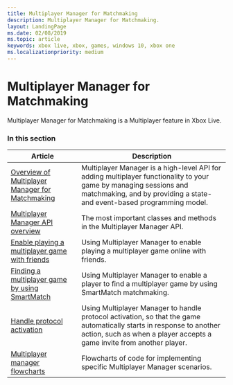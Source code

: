 ```yaml
---
title: Multiplayer Manager for Matchmaking
description: Multiplayer Manager for Matchmaking.
layout: LandingPage
ms.date: 02/08/2019
ms.topic: article
keywords: xbox live, xbox, games, windows 10, xbox one
ms.localizationpriority: medium
---
```


# Multiplayer Manager for Matchmaking

Multiplayer Manager for Matchmaking is a Multiplayer feature in Xbox Live.


### In this section

| Article | Description |
|---------|-------------|
| [Overview of Multiplayer Manager for Matchmaking](../../../../multiplayer/multiplayer-manager.md) | Multiplayer Manager is a high-level API for adding multiplayer functionality to your game by managing sessions and matchmaking, and by providing a state- and event-based programming model. |
| [Multiplayer Manager API overview](../../../../multiplayer/multiplayer-manager/multiplayer-manager-api-overview.md) | The most important classes and methods in the Multiplayer Manager API. |
| [Enable playing a multiplayer game with friends](../../../../multiplayer/multiplayer-manager/play-multiplayer-with-friends.md) | Using Multiplayer Manager to enable playing a multiplayer game online with friends. |
| [Finding a multiplayer game by using SmartMatch](../../../../multiplayer/multiplayer-manager/play-multiplayer-with-matchmaking.md) | Using Multiplayer Manager to enable a player to find a multiplayer game by using SmartMatch matchmaking. |
| [Handle protocol activation](../../../../multiplayer/multiplayer-manager/handle-protocol-activation.md) | Using Multiplayer Manager to handle protocol activation, so that the game automatically starts in response to another action, such as when a player accepts a game invite from another player. |
| [Multiplayer manager flowcharts](../../../../multiplayer/multiplayer-manager/mpm-flowcharts.md) | Flowcharts of code for implementing specific Multiplayer Manager scenarios. |
